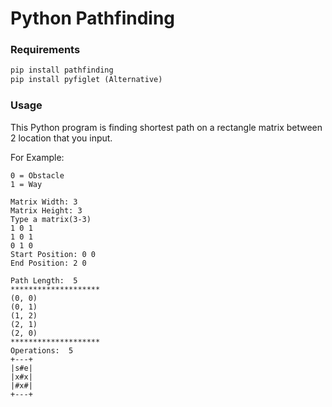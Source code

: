 # Python Pathfinding

### Requirements
```Python
pip install pathfinding
pip install pyfiglet (Alternative)
```

### Usage
This Python program is finding shortest path on a rectangle matrix between 2 location that you input.

For Example:
```
0 = Obstacle  
1 = Way       

Matrix Width: 3
Matrix Height: 3
Type a matrix(3-3)
1 0 1
1 0 1
0 1 0
Start Position: 0 0
End Position: 2 0

Path Length:  5     
********************
(0, 0)
(0, 1)
(1, 2)
(2, 1)
(2, 0)
********************
Operations:  5
+---+
|s#e|
|x#x|
|#x#|
+---+ 
```
